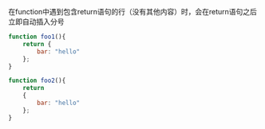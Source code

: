 在function中遇到包含return语句的行（没有其他内容）时，会在return语句之后立即自动插入分号
```js
function foo1(){
    return {
    	bar: "hello"
    };
}

function foo2(){
    return
    {
    	bar: "hello"
    };
}

```
